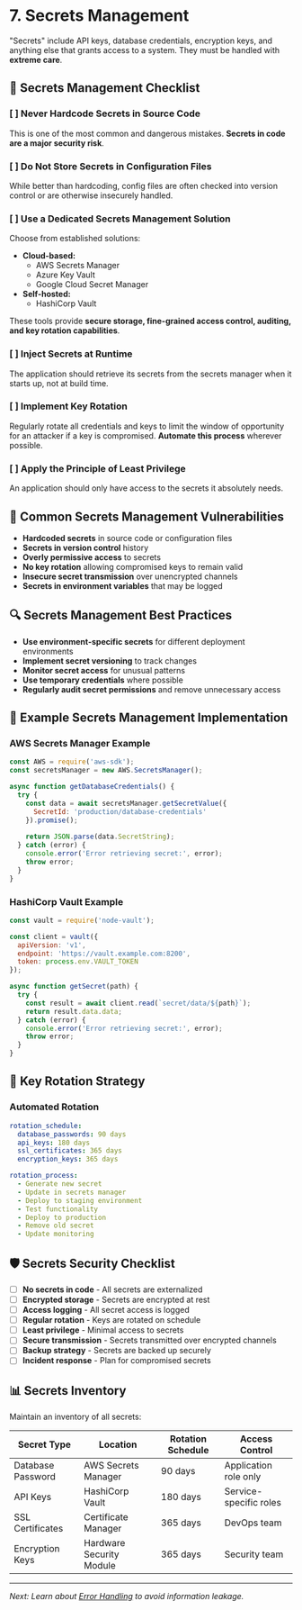 # 7. Secrets Management

"Secrets" include API keys, database credentials, encryption keys, and anything else that grants access to a system. They must be handled with **extreme care**.

## 🔑 Secrets Management Checklist

### [ ] Never Hardcode Secrets in Source Code
This is one of the most common and dangerous mistakes. **Secrets in code are a major security risk**.

### [ ] Do Not Store Secrets in Configuration Files
While better than hardcoding, config files are often checked into version control or are otherwise insecurely handled.

### [ ] Use a Dedicated Secrets Management Solution
Choose from established solutions:

* **Cloud-based:**
  * AWS Secrets Manager
  * Azure Key Vault
  * Google Cloud Secret Manager
* **Self-hosted:**
  * HashiCorp Vault

These tools provide **secure storage, fine-grained access control, auditing, and key rotation capabilities**.

### [ ] Inject Secrets at Runtime
The application should retrieve its secrets from the secrets manager when it starts up, not at build time.

### [ ] Implement Key Rotation
Regularly rotate all credentials and keys to limit the window of opportunity for an attacker if a key is compromised. **Automate this process** wherever possible.

### [ ] Apply the Principle of Least Privilege
An application should only have access to the secrets it absolutely needs.

## 🚨 Common Secrets Management Vulnerabilities

* **Hardcoded secrets** in source code or configuration files
* **Secrets in version control** history
* **Overly permissive access** to secrets
* **No key rotation** allowing compromised keys to remain valid
* **Insecure secret transmission** over unencrypted channels
* **Secrets in environment variables** that may be logged

## 🔍 Secrets Management Best Practices

* **Use environment-specific secrets** for different deployment environments
* **Implement secret versioning** to track changes
* **Monitor secret access** for unusual patterns
* **Use temporary credentials** where possible
* **Regularly audit secret permissions** and remove unnecessary access

## 📝 Example Secrets Management Implementation

### AWS Secrets Manager Example
```javascript
const AWS = require('aws-sdk');
const secretsManager = new AWS.SecretsManager();

async function getDatabaseCredentials() {
  try {
    const data = await secretsManager.getSecretValue({
      SecretId: 'production/database-credentials'
    }).promise();
    
    return JSON.parse(data.SecretString);
  } catch (error) {
    console.error('Error retrieving secret:', error);
    throw error;
  }
}
```

### HashiCorp Vault Example
```javascript
const vault = require('node-vault');

const client = vault({
  apiVersion: 'v1',
  endpoint: 'https://vault.example.com:8200',
  token: process.env.VAULT_TOKEN
});

async function getSecret(path) {
  try {
    const result = await client.read(`secret/data/${path}`);
    return result.data.data;
  } catch (error) {
    console.error('Error retrieving secret:', error);
    throw error;
  }
}
```

## 🔄 Key Rotation Strategy

### Automated Rotation
```yaml
rotation_schedule:
  database_passwords: 90 days
  api_keys: 180 days
  ssl_certificates: 365 days
  encryption_keys: 365 days

rotation_process:
  - Generate new secret
  - Update in secrets manager
  - Deploy to staging environment
  - Test functionality
  - Deploy to production
  - Remove old secret
  - Update monitoring
```

## 🛡️ Secrets Security Checklist

* [ ] **No secrets in code** - All secrets are externalized
* [ ] **Encrypted storage** - Secrets are encrypted at rest
* [ ] **Access logging** - All secret access is logged
* [ ] **Regular rotation** - Keys are rotated on schedule
* [ ] **Least privilege** - Minimal access to secrets
* [ ] **Secure transmission** - Secrets transmitted over encrypted channels
* [ ] **Backup strategy** - Secrets are backed up securely
* [ ] **Incident response** - Plan for compromised secrets

## 📊 Secrets Inventory

Maintain an inventory of all secrets:

| Secret Type | Location | Rotation Schedule | Access Control |
|-------------|----------|------------------|----------------|
| Database Password | AWS Secrets Manager | 90 days | Application role only |
| API Keys | HashiCorp Vault | 180 days | Service-specific roles |
| SSL Certificates | Certificate Manager | 365 days | DevOps team |
| Encryption Keys | Hardware Security Module | 365 days | Security team |

---

*Next: Learn about [Error Handling](08_Error_Handling.md) to avoid information leakage.*